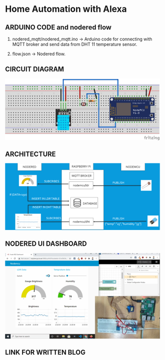 # Home Automation with Alexa


## ARDUINO CODE and nodered flow

1. nodered_mqtt/nodered_mqtt.ino -> Arduino code for connecting with MQTT broker and send data from DHT 11 temperature sensor.

2. flow.json -> Nodered flow.

## CIRCUIT DIAGRAM

![](mqtt_sql.png)


## ARCHITECTURE

![](arc.png)


## NODERED UI DASHBOARD

![](ui.png)


## LINK FOR WRITTEN BLOG

